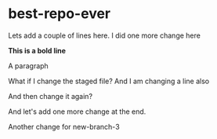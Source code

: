 # best-repo-ever

Lets add a couple of lines here.
I did one more change here


**This is a bold line**

A paragraph

What if I change the staged file? And I am changing a line also

And then change it again?

And let's add one more change at the end.

Another change for new-branch-3
